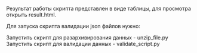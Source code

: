 Результат работы скрипта представлен в виде таблицы, для просмотра открыть result.html.

Для запуска скрипта валидации json файлов нужно:

Запустить скрипт для разархивирования данных - unzip_file.py
Запустить скрипт для валидации данных - validate_script.py
